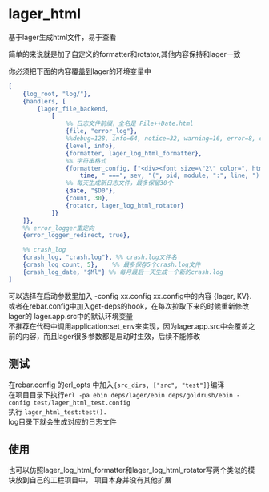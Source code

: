 # lager_html
基于lager生成html文件，易于查看

简单的来说就是加了自定义的formatter和rotator,其他内容保持和lager一致


你必须把下面的内容覆盖到lager的环境变量中
```erlang
[
    {log_root, "log/"},
    {handlers, [
        {lager_file_backend,
            [
                %% 日志文件前缀，全名是 File++Date.html
                {file, "error_log"},
                %%debug=128, info=64, notice=32, warning=16, error=8, critical=4, alert=2, emergency=1, none=0
                {level, info},
                {formatter, lager_log_html_formatter},
                %% 字符串格式
                {formatter_config, ["<div><font size=\"2\" color=", html_color, ">\n== ", date, " ",
                    time, " ===", sev, "(", pid, module, ":", line, ") ： ", message, "\n</font></div>"]},
                %% 每天生成新日志文件，最多保留30个
                {date, "$D0"},
                {count, 30},
                {rotator, lager_log_html_rotator}
            ]}
    ]},
    %% error_logger重定向
    {error_logger_redirect, true},

    %% crash_log
    {crash_log, "crash.log"}, %% crash.log文件名
    {crash_log_count, 5},    %% 最多保存5个crash.log文件
    {crash_log_date, "$Ml"} %% 每月最后一天生成一个新的crash.log
]
```

可以选择在启动参数里加入 -config xx.config xx.config中的内容 {lager, KV}.  
或者在rebar.config中加入get-deps的hook，在每次拉取下来的时候重新修改lager的 lager.app.src中的默认环境变量  
不推荐在代码中调用application:set_env来实现，因为lager.app.src中会覆盖之前的内容，而且lager很多参数都是启动时生效，后续不能修改  


## 测试
在rebar.config 的erl_opts 中加入`{src_dirs, ["src", "test"]}`编译    
在项目目录下执行`erl -pa ebin deps/lager/ebin deps/goldrush/ebin -config test/lager_html_test.config`  
执行 `lager_html_test:test().`  
log目录下就会生成对应的日志文件


## 使用
也可以仿照lager_log_html_formatter和lager_log_html_rotator写两个类似的模块放到自己的工程项目中，
项目本身并没有其他扩展